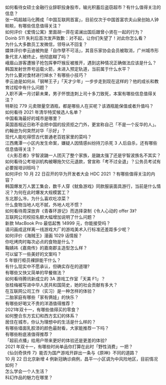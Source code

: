 如何看待女硕士金融行业辞职投身股市，输光积蓄后盗窃超市？有什么值得关注的信息？  
张一鸣超越马化腾成「中国互联网首富」，目前仅次于中国首富农夫山泉创始人钟睒睒，有哪些信息值得关注？  
如何评价《爱情公寓》里面胡一菲在诺澜出国后跟曾小贤在一起的行为？  
Doinb S11 失利后首次发声致歉：对不起，让你们失望了！对此你怎么看？  
为什么大多数员工发微信，领导从不回复？  
媒体评价李云迪被拘是「自作孽不可活」，其音乐家协会会员被取消，广州城市形象代言人被终止，他彻底糊了吗？  
峨眉山游客遭猴子抢包挥拳吓猴反被推开，遇到这种情况正确做法应该是什么？  
韩国发射世界号运载火箭，未进入预定轨道，当前属于什么水平？  
为什么要对食材进行焯水？有哪些小技巧？  
李云迪是如何从「钢琴王子」「天才少年」一步步走到现在这样的？他的成长和教育过程中有什么问题？  
入职不满一月讨薪未果，男子怀恨连刺上司十多刀致死，本案有哪些信息值得关注？  
特斯拉 779 元卖限量空酒瓶，都是哪些人在买呢？该酒瓶能保值或者升值吗？  
如何看待 2021 年清华特奖候选人名单？  
中国看海最好的城市是哪里？  
英国首相近日称不会把中国的投资拒之门外，更宣称自己「不是一个反华的人」。约翰逊为何突然对华「示好」？  
现代人能吃得惯古代普通老百姓家里的菜吗？  
江西鹰潭一小区内发生命案，嫌疑人因情感纠纷持刀杀死 3 人后自杀，还有哪些信息值得关注？  
《火影忍者》宇智波鼬一人团灭了整个家族，是鼬太强了还是宇智波族名不其实？  
如何看待公考培训机构被曝拖欠亿元退款，曾宣称「考不过全退」？公务员考试有必要报培训班吗？  
如何评价 10 月 22 日召开的华为开发者大会 HDC 2021 ？有哪些值得关注的内容？  
韩国爆发万人罢工集会，数千人穿《鱿鱼游戏》同款服装面具游行，当前是什么情况？为何在此时爆发大规模罢工？  
东北那么冷，为什么喜欢吃凉菜？  
什么食物当地人吃不腻，外地人吃不惯？  
如何看待周深放弃《青春环游记》而选择录制《令人心动的 offer 3》?  
互联网公司校招名额大幅增加说明了什么问题？  
新款 MacBook Pro 最低起售 14999 元，你能接受吗？  
请问画成这样离一线游戏大厂的游戏美术入行标准还差距多少呢？  
如何评价《海贼王》漫画 1029 话情报？  
你吃烤肉时每次必点的食物是什么？  
鞠婧祎《嘉南传》的嘉南郡主造型怎么样？  
可以留下一些美好的文案吗 ?  
5 年银行柜员裸辞能干什么？  
有什么现实中不愿承认，但确实存在的道理?  
有哪些又快又简单的早餐做法？  
如何看待腾讯新成立的 3A 游戏工作室「天美 F1」？  
张桂梅被写进中华人民共和国简史，她的社会贡献有多大？  
在互联网公司工作（实习）是一种怎样的体验？  
二胎家庭有哪些「家有俩娃」的快乐？  
有哪些好喝又不贵的洋酒值得推荐？  
2021年双十一，有哪些值得买的零食？  
如何整合东方玄幻和西方玄幻的体系？  
居住在城市，你认为理想中的生活是什么样的？  
有哪些墙面乳胶漆的颜色最耐看，大家能推荐一下吗？  
有哪些粉底液值得推荐？  
「超前点播」给用户带来更好的体验还是更差的体验?  
2021 年双十一，有哪些时尚单品你打算在此时「野性消费」一把？  
《仙剑奇侠传 7》能否为国产游戏开辟出一条与《原神》不同的道路？  
10 月 22 日北京新增 4 例新冠确诊病例，昌平一小区调为中风险地区，目前情况如何？  
怎么学会一个人生活？  
科幻作品的魅力在哪里？  
